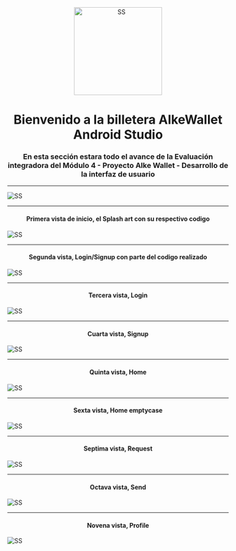 <div id="header" align="center">

  <img src="https://media1.giphy.com/media/v1.Y2lkPTc5MGI3NjExZnl3ZDRuajRrZHkyM2FpdDBkb2xxeXQ5eHZ4dGMzeWUyNnR0andyeSZlcD12MV9pbnRlcm5hbF9naWZfYnlfaWQmY3Q9Zw/llarwdtFqG63IlqUR1/giphy.gif" width="200"  alt="SS"/>
  <h1 align="center" >Bienvenido a la billetera AlkeWallet Android Studio
  <h3 align="center">En esta sección estara todo el avance de la Evaluación integradora del Módulo 4 - Proyecto Alke Wallet - Desarrollo de la interfaz de usuario
  </h3>
    
</div>

---
<img src="https://github.com/DanielECN/Modulo-3-Fundamentos-de-Bases-de-Datos-Relacionales/assets/94139814/d25154fe-afd3-4cc1-8925-ebbff9bd3cb3"  alt="SS"/>

---

<h4 align="center">Primera vista de inicio, el Splash art con su respectivo codigo </h4>
<img src="https://github.com/DanielECN/Modulo-3-Fundamentos-de-Bases-de-Datos-Relacionales/assets/94139814/debcd6c6-aa3d-45c7-b760-10308d90e9ea"  alt="SS"/>

---


<h4 align="center">Segunda vista, Login/Signup con parte del codigo realizado </h4>

<img src="https://github.com/DanielECN/Modulo-3-Fundamentos-de-Bases-de-Datos-Relacionales/assets/94139814/12515255-40bf-4ede-9035-ab0d3e5b271f"  alt="SS"/>


---
<h4 align="center">Tercera vista, Login </h4>

<img src="https://github.com/DanielECN/Modulo-4-Desarrollo-de-la-interfaz-de-usuario/assets/94139814/9393962e-9f8e-4c88-aab3-3174d9a464c3" alt="SS"/>

---


<h4 align="center">Cuarta vista, Signup </h4>

<img src="https://github.com/DanielECN/Modulo-4-Desarrollo-de-la-interfaz-de-usuario/assets/94139814/ba9aee33-8cb8-4f44-b7a9-18a4525b59d9"  alt="SS"/>


---


<h4 align="center">Quinta vista, Home </h4>

<img src="https://github.com/DanielECN/Modulo-4-Desarrollo-de-la-interfaz-de-usuario/assets/94139814/3e61a0f8-1329-42ef-b6dd-963a50ac1fff"  alt="SS"/>


---


<h4 align="center">Sexta vista, Home emptycase </h4>

<img src="https://github.com/DanielECN/Modulo-4-Desarrollo-de-la-interfaz-de-usuario/assets/94139814/613f0705-ced5-4d28-bc02-4d372377eee9"  alt="SS"/>


---


<h4 align="center">Septima vista, Request </h4>

<img src="https://github.com/DanielECN/Modulo-4-Desarrollo-de-la-interfaz-de-usuario/assets/94139814/f2249bed-7290-43af-9324-7ad39a6ac972"  alt="SS"/>


---


<h4 align="center">Octava vista, Send </h4>

<img src="https://github.com/DanielECN/Modulo-4-Desarrollo-de-la-interfaz-de-usuario/assets/94139814/97e11552-5660-4f8d-98cd-927fce18b193"  alt="SS"/>


---
<h4 align="center">Novena vista, Profile </h4>

<img src="https://github.com/DanielECN/Modulo-4-Desarrollo-de-la-interfaz-de-usuario/assets/94139814/ace55ea7-e8f4-42c6-a120-75cba4106009"  alt="SS"/>


